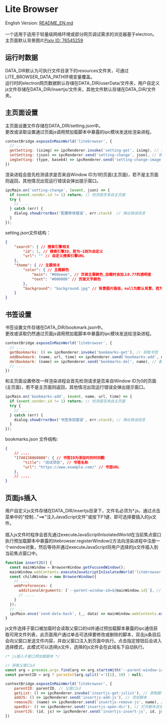 # Lite Browser
English Version: [README_EN.md](README_EN.md)<br><br>
一个适用于适用于轻量级网络环境或部分网页调试需求的浏览器基于electron。<br>
主页面默认背景图片[Pixiv ID: 76545259](https://www.pixiv.net/artworks/76545259)
## 运行时数据
DATA_DIR默认为可执行文件目录下的resources文件夹，可通过LITE_BROWSER_DATA_PATH环境变量覆盖。<br>
运行时的electron网页数据默认存储在DATA_DIR/userData/文件夹，用户自定义js文件存储在DATA_DIR/insertjs/文件夹，其他文件默认存储在DATA_DIR/文件夹。
## 主页面设置
主页面设置文件存储在DATA_DIR/setting.json中。<br>
更改或读取设置通过页面js调用预加载脚本中暴露的ipc模块发送给渲染进程。
```javascript
contextBridge.exposeInMainWorld('litebrowser', {
  // ....
  getSetting: (isimg) => ipcRenderer.invoke('setting-get', isimg), // 获取设置
  setSetting: (json) => ipcRenderer.send('setting-change', json), // 修改设置
  imgSetting: (type, base64) => ipcRenderer.send('setting-change-image', type, base64) // 获取或设置图片
})
```
渲染进程会首先检测请求是否来自Window ID为1的页面(主页面)，若不是主页面则返回，其他情况出现运行错误会弹出提示窗口。
```javascript
ipcMain.on('setting-change', (event, json) => {
  if (event.sender.id != 1) return; // 检测是否来自主页面
  try {
    // ....
  } catch (err) {
    dialog.showErrorBox('配置修改错误', err.stack)  // 弹出错误信息
  }
});
```
setting.json文件结构：
```json
{
    "search": { // 搜索引擎相关
        "id": 1, // 搜索引擎ID，若为-1则为自定义
        "url": "" // 自定义搜索引擎URL
    },
    "theme": { // 主题相关
        "color": { // 主题颜色
            "main": "#60eeee", // 页面主要颜色,加载时会加上0.77的透明度
            "text": "#000000" // 页面文字颜色
        },
        "background": "background.jpg" // 背景图片路径，null为默认背景，若为其他背景则文件在DATA_DIR文件夹
    }
}
```
## 书签设置
书签设置文件存储在DATA_DIR/bookmark.json中。<br>
更改或读取仍然通过页面js调用预加载脚本中暴露的ipc模块发送给渲染进程。
```javascript
contextBridge.exposeInMainWorld('litebrowser', {
  // ....
  getBookmarks: () => ipcRenderer.invoke('bookmarks-get'), // 获取书签
  addBookmark: (name, url, time) => ipcRenderer.send('bookmarks-add', name, url, time), // 添加书签
  delBookmark: (name) => ipcRenderer.send('bookmarks-del', name), // 删除书签
  // ....
})
```
和主页面设置修改一样渲染进程会首先检测请求是否来自Window ID为0的页面(主页面)，若不是主页面则返回，其他情况出现运行错误会弹出提示窗口。
```javascript
ipcMain.on('bookmarks-add', (event, name, url, time) => {
  if (event.sender.id != 1) return; // 检测是否来自主页面
  try {
    // ....
  } catch (err) {
    dialog.showErrorBox('书签添加错误', err.stack); // 弹出错误信息
  }
});
```
bookmarks.json 文件结构:
```json
{
    // ....
    "1748138860808": { // 书签ID为添加时的时间戳
        "title": "测试项目", // 书签名称
        "url": "https://www.example.com/" // 书签URL
    },
    // ....
}
```
## 页面js插入
用户自定义js文件存储在DATA_DIR/insertjs目录下，文件名必须为*.js，通过点击菜单中的"控制..."==>"注入JavaScript文件"或按下F1键，即可选择要插入的js文件。<br><br>
插入js文件时程序会首先通过executeJavaScriptInIsolatedWorld在当前焦点窗口执行预加载脚本中暴露的litebrowser.registerWindow()方法向渲染进程中注册一个window对象，然后等待并通过executeJavaScript将用户选择的js文件插入到当前焦点窗口中。
```javascript
function insertJS() {
  const mainWindow = BrowserWindow.getFocusedWindow();
  mainWindow.webContents.executeJavaScriptInIsolatedWorld('litebrowser.registerWindow()') // 向主进程中注册window对象
  const childWindow = new BrowserWindow({
    // ....
    webPreferences: {
      additionalArguments: [`--parent-window-id=${mainWindow.id}`], // 向js文件选择子窗口传递需要注入窗口的id
      // ....
    }
  });
  // ....
  ipcMain.once('send-data-back', (_, data) => mainWindow.webContents.executeJavaScript(data)); // 监听并注入用户选择的js文件内容
}
```
js文件选择子窗口被加载时会读取父窗口的id并通过预加载脚本暴露的ipc通信获取可用文件列表，此页面用户通过单击可选择要修改或删除的脚本，双击js条目后会向父窗口发送文件内容，并由父窗口注入到页面中执行。点击指定按钮后会进入选择模式，此模式可以选择js文件，选择的js文件会在此域名下自动执行。
```javascript
/* js插入子窗口预加载脚本 */

// 获取父窗口id
const arg = process.argv.find(arg => arg.startsWith('--parent-window-id='));
const parentID = arg ? parseInt(arg.split('=')[1], 10) : null;

contextBridge.exposeInMainWorld('litebrowser', {
    parentID: parentID, // 父窗口id
    getList: () => ipcRenderer.invoke('insertjs-get-jslist'), // 获取脚本列表
    addJS: () => ipcRenderer.send('insertjs-add-js'), // 添加脚本
    removeJS: (name) => ipcRenderer.send('insertjs-remove-js', name), // 删除脚本
    openDir: () => ipcRenderer.send('insertjs-open-dir'), // 打开脚本目录
    insertJS: (id, js) => ipcRenderer.send('insertjs-insert-js', id, js) // 插入脚本
})
```